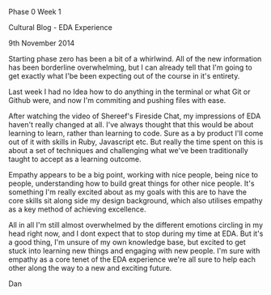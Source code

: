 Phase 0 Week 1

Cultural Blog - EDA Experience

9th November 2014

Starting phase zero has been a bit of a whirlwind. All of the new information has been borderline overwhelming, but I can already tell that I'm going to get exactly what I'be been expecting out of the course in it's entirety.

Last week I had no Idea how to do anything in the terminal or what Git or Github were, and now I'm commiting and pushing files with ease.

After watching the video of Shereef's Fireside Chat, my impressions of EDA haven't really changed at all.
I've always thought that this would be about learning to learn, rather than learning to code. Sure as a by product I'll come out of it with skills in Ruby, Javascript etc. But really the time spent on this is about a set of techniques and challenging what we've been traditionally taught to accept as a learning outcome.

Empathy appears to be a big point, working with nice people, being nice to people, understanding how to build great things for other nice people. It's something I'm really excited about as my goals with this are to have the core skills sit along side my design background, which also utilises empathy as a key method of achieving excellence.

All in all I'm still almost overwhelmed by the different emotions circling in my head right now, and I dont expect that to stop during my time at EDA. But it's a good thing, I'm unsure of my own knowledge base, but excited to get stuck into learning new things and engaging with new people. I'm sure with empathy as a core tenet of the EDA experience we're all sure to help each other along the way to a new and exciting future.

Dan
